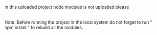 In this uploaded project node modules is not uploaded please 

######
Note: Before running the project in the local system do not forget to run " npm install " to rebuild all the modules.
#####



